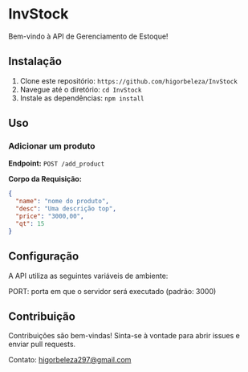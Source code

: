 # InvStock

Bem-vindo à API de Gerenciamento de Estoque!

## Instalação

1. Clone este repositório: `https://github.com/higorbeleza/InvStock`
2. Navegue até o diretório: `cd InvStock`
3. Instale as dependências: `npm install`

## Uso

### Adicionar um produto

**Endpoint:** `POST /add_product`

**Corpo da Requisição:**
```json
{
  "name": "nome do produto",
  "desc": "Uma descrição top",
  "price": "3000,00",
  "qt": 15
}
```

## Configuração
A API utiliza as seguintes variáveis de ambiente:

PORT: porta em que o servidor será executado (padrão: 3000)

## Contribuição
Contribuições são bem-vindas! Sinta-se à vontade para abrir issues e enviar pull requests.

Contato: higorbeleza297@gmail.com
